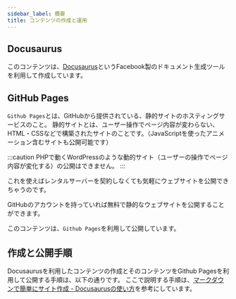 ```yaml
---
sidebar_label: 概要
title: コンテンツの作成と運用
---
```


## Docusaurus

このコンテンツは、[Docusaurus](https://docusaurus.io/)というFacebook製のドキュメント生成ツールを利用して作成しています。

## GitHub Pages

`Github Pages`とは、GitHubから提供されている、静的サイトのホスティングサービスのこと。
静的サイトとは、ユーザー操作でページ内容が変わらない、HTML・CSSなどで構築されたサイトのことです。（JavaScriptを使ったアニメーション含むサイトも公開可能です）

:::caution
PHPで動くWordPressのような動的サイト（ユーザーの操作でページ内容が変化する）の公開はできません。
:::

これを使えばレンタルサーバーを契約しなくても気軽にウェブサイトを公開できちゃうのです。

GitHubのアカウントを持っていれば無料で静的なウェブサイトを公開することができます。

このコンテンツは、`Github Pages`を利用して公開しています。

## 作成と公開手順

Docusaurusを利用したコンテンツの作成とそのコンテンツをGithub Pagesを利用して公開する手順は、以下の通りです。
ここで説明する手順は、[マークダウンで簡単にサイト作成 - Docusaurusの使い方](https://zatta.link/web/docusaurus-how-to.html)を参考にしています。
